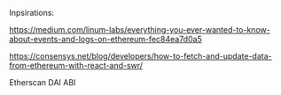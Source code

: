 Inpsirations:

https://medium.com/linum-labs/everything-you-ever-wanted-to-know-about-events-and-logs-on-ethereum-fec84ea7d0a5

https://consensys.net/blog/developers/how-to-fetch-and-update-data-from-ethereum-with-react-and-swr/

Etherscan DAI ABI
